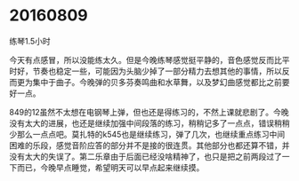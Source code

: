 # 20160809

练琴1.5小时

今天有点感冒，所以没能练太久。但是今晚练琴感觉挺平静的，音色感觉反而比平时好，节奏也稳定一些，可能因为头脑少掉了一部分精力去想其他的事情，所以反而更为集中于曲子。今晚弹的贝多芬奏鸣曲和水草舞，以及梦幻曲感觉都比之前要好一点。

849的12虽然不太想在电钢琴上弹，但也还是得练习的，不然上课就悲剧了。今晚没有太大的进展，也还是继续加强中间段落的练习，稍稍记多了一点点，错误稍稍少那么一点点吧。莫扎特的k545也是继续练习，弹了几次，也继续重点练习中间困难的乐段，感觉音阶应答的部分并不是接的很连贯。其他部分也都还算不错，并没有太大的失误了。第二乐章由于后面已经没啥精神了，也只是把之前两段过了一下而已，今晚早点睡觉，希望明天可以早点起来继续摸。
